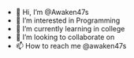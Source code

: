 - 👋 Hi, I’m @Awaken47s
- 👀 I’m interested in Programming
- 🌱 I’m currently learning in college
- 💞️ I’m looking to collaborate on 
- 📫 How to reach me  @awaken47s
<!---
Awaken47s/Awaken47s is a ✨ special ✨ repository because its `README.md` (this file) appears on your GitHub profile.
You can click the Preview link to take a look at your changes.
--->
